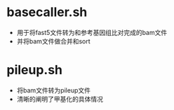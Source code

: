 # basecaller.sh
+ 用于将fast5文件转为和参考基因组比对完成的bam文件
+ 并将bam文件做合并和sort

# pileup.sh
+ 将bam文件转为pileup文件
+ 清晰的阐明了甲基化的具体情况